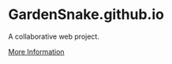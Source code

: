 # GardenSnake.github.io
A collaborative web project.

[More Information](https://www.reddit.com/r/learnprogramming/comments/6z8rxh/lets_work_on_a_web_development_project_together/)
